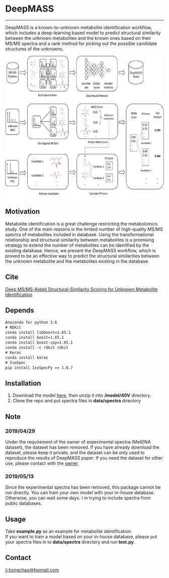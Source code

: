 # DeepMASS
***
DeepMASS is a known-to-unknown metabolite identification workflow, which includes a deep-learning based model to predict structural similarity between the unknown metabolites and the known ones based on their MS/MS spectra and a rank method for picking out the possible candidate structures of the unknowns.

<div align="center">
<img src="https://github.com/hcji/DeepMASS/blob/master/support/figure.png" width=600 height=450 />
</div>

## Motivation
Metabolite identification is a great challenge restricting the metabolomics study. One of the main reasons is the limited number of high-quality MS/MS spectra of metabolites included in database. Using the transformational relationship and structural similarity between metabolites is a promising strategy to extend the number of metabolites can be identified by the existing database. Hence, we present the DeepMASS workflow, which is proved to be an effective way to predict the structural similarities between the unknown metabolite and the metabolites existing in the database.

## Cite
[Deep MS/MS-Aided Structural-Similarity Scoring for Unknown Metabolite Identification](https://pubs.acs.org/doi/10.1021/acs.analchem.8b05405)

## Depends
	Anaconda for python 3.6
	# RDKit
	conda install libboost=1.65.1
	conda install boost=1.65.1
	conda install boost-cpp=1.65.1
	conda install -c rdkit rdkit
	# Keras
	conda install keras
	# IsoSpec
	pip install IsoSpecPy == 1.0.7
	
## Installation
1. Download the model [here](https://www.researchgate.net/profile/Hongchao_Ji/publication/328822822_DeepMASS_Model_for_Deep_MSMS-Aided_Structural-similarity_Scoring_for_Unknown_Metabolites_Identification/data/5be4d6a5299bf1124fc41e39/model-40V.zip), then unzip it into **/model/40V** directory.
2. Clone the repo and put spectra files in **data/spectra** directory

## Note
### 2019/04/29
Under the requirement of the owner of experimental spectra (MetDNA dataset), the dataset has been removed. If you have already download the dataset, please keep it private, and the dataset can be only used to reproduce the results of DeepMASS paper. If you need the dataset for other use, please contact with the [owner](http://www.metabolomics-shanghai.org/software.php).   
### 2019/05/13
Since the experimental spectra has been removed, this package cannot be run directly. You can train your own model with your in-house database. Otherwise, you can wait some days. I m trying to include spectra from public databases.  

## Usage
Take **example.py** as an example for metabolite identification.   
If you want to train a model based on your in-house database, please put your spectra files in to **data/spectra** directory and run **test.py**.

## Contact
ji.hongchao@foxmail.com
